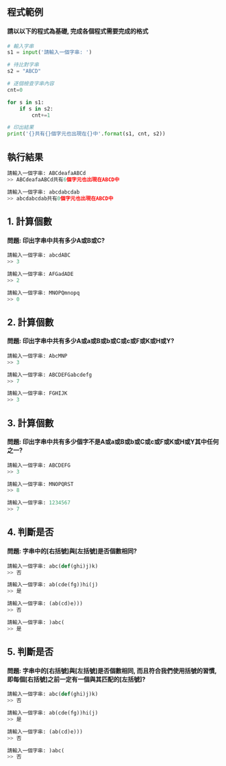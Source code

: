 
## 程式範例

#### 請以以下的程式為基礎, 完成各個程式需要完成的格式
``` python
# 輸入字串
s1 = input('請輸入一個字串: ')

# 待比對字串
s2 = "ABCD"

# 逐個檢查字串內容
cnt=0

for s in s1:
    if s in s2:
        cnt+=1

# 印出結果
print('{}共有{}個字元也出現在{}中'.format(s1, cnt, s2))
```

## 執行結果
``` python
請輸入一個字串: ABCdeafaABCd
>> ABCdeafaABCd共有6個字元也出現在ABCD中

請輸入一個字串: abcdabcdab
>> abcdabcdab共有0個字元也出現在ABCD中
```


## 1. 計算個數

#### 問題: 印出字串中共有多少A或B或C?

``` python
請輸入一個字串: abcdABC
>> 3

請輸入一個字串: AFGadADE
>> 2

請輸入一個字串: MNOPQmnopq
>> 0
```


## 2. 計算個數

#### 問題: 印出字串中共有多少A或a或B或b或C或c或F或K或H或Y?

``` python
請輸入一個字串: AbcMNP
>> 3

請輸入一個字串: ABCDEFGabcdefg
>> 7

請輸入一個字串: FGHIJK
>> 3
```


## 3. 計算個數

#### 問題: 印出字串中共有多少個字不是A或a或B或b或C或c或F或K或H或Y其中任何之一?

``` python
請輸入一個字串: ABCDEFG
>> 3

請輸入一個字串: MNOPQRST
>> 8

請輸入一個字串: 1234567
>> 7
```

## 4. 判斷是否

#### 問題: 字串中的[右括號]與[左括號]是否個數相同?

``` python
請輸入一個字串: abc(def(ghi)j)k)
>> 否

請輸入一個字串: ab(cde(fg))hi(j)
>> 是

請輸入一個字串: (ab(cd)e)))
>> 否

請輸入一個字串: )abc(
>> 是
```


## 5. 判斷是否

#### 問題: 字串中的[右括號]與[左括號]是否個數相同, 而且符合我們使用括號的習慣, 即每個[右括號]之前一定有一個與其匹配的[左括號]?

``` python
請輸入一個字串: abc(def(ghi)j)k)
>> 否

請輸入一個字串: ab(cde(fg))hi(j)
>> 是

請輸入一個字串: (ab(cd)e)))
>> 否

請輸入一個字串: )abc(
>> 否
```
